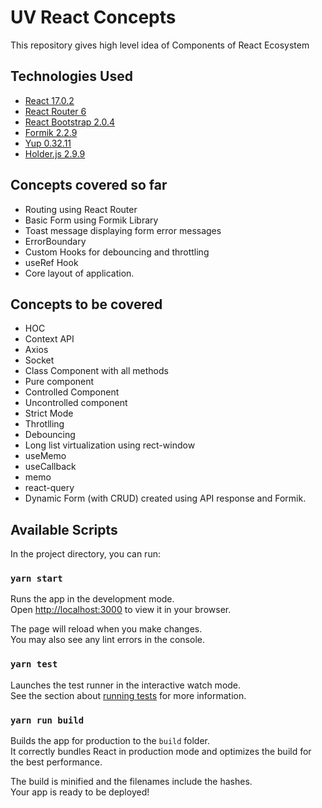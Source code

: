 # UV React Concepts

This repository gives high level idea of Components of React Ecosystem

## Technologies Used

- [React 17.0.2](https://reactjs.org/)
- [React Router 6](https://reactrouter.com/)
- [React Bootstrap 2.0.4](https://getbootstrap.com/)
- [Formik 2.2.9](https://formik.org/)
- [Yup 0.32.11](https://github.com/jquense/yup)
- [Holder.js 2.9.9](http://holderjs.com/)

## Concepts covered so far

- Routing using React Router
- Basic Form using Formik Library
- Toast message displaying form error messages
- ErrorBoundary
- Custom Hooks for debouncing and throttling
- useRef Hook
- Core layout of application.

## Concepts to be covered

- HOC
- Context API
- Axios
- Socket
- Class Component with all methods
- Pure component
- Controlled Component
- Uncontrolled component
- Strict Mode
- Throtlling
- Debouncing
- Long list virtualization using rect-window
- useMemo
- useCallback
- memo
- react-query
- Dynamic Form (with CRUD) created using API response and Formik.

## Available Scripts

In the project directory, you can run:

### `yarn start`

Runs the app in the development mode.\
Open [http://localhost:3000](http://localhost:3000) to view it in your browser.

The page will reload when you make changes.\
You may also see any lint errors in the console.

### `yarn test`

Launches the test runner in the interactive watch mode.\
See the section about [running tests](https://facebook.github.io/create-react-app/docs/running-tests) for more information.

### `yarn run build`

Builds the app for production to the `build` folder.\
It correctly bundles React in production mode and optimizes the build for the best performance.

The build is minified and the filenames include the hashes.\
Your app is ready to be deployed!
